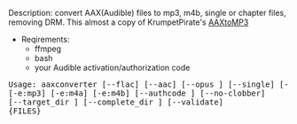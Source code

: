  Description: convert AAX(Audible) files to mp3, m4b, single or chapter files, removing DRM.  This almost a copy of KrumpetPirate's [AAXtoMP3](https://github.com/KrumpetPirate/AAXtoMP3)
* Reqirements: 
  * ffmpeg
  * bash
  * your Audible activation/authorization code

<pre>
Usage: aaxconverter [--flac] [--aac] [--opus ] [--single] [--chaptered]
[-e:mp3] [-e:m4a] [-e:m4b] [--authcode <AUTHCODE>] [--no-clobber]
[--target_dir <PATH>] [--complete_dir <PATH>] [--validate]
{FILES}
</pre>
